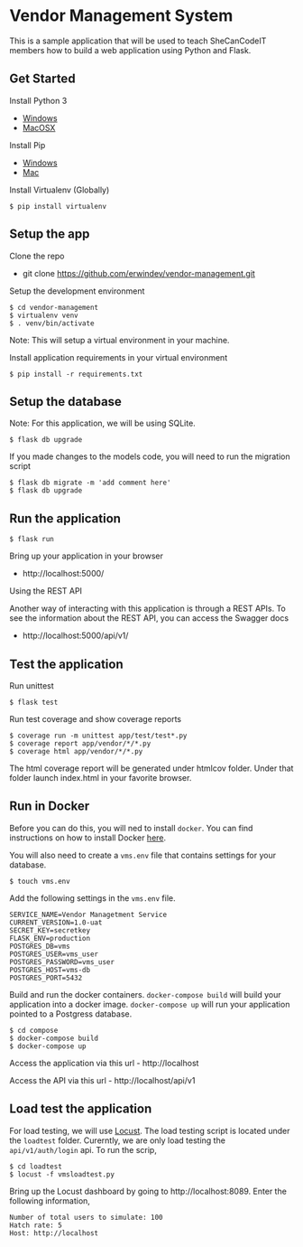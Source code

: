 # Vendor Management System

This is a sample application that will be used to teach SheCanCodeIT members how to build a web application using Python and Flask.

## Get Started
Install Python 3
* [Windows](https://realpython.com/installing-python/#windows)
* [MacOSX](https://realpython.com/installing-python/#macos-mac-os-x)

Install Pip
* [Windows](https://www.liquidweb.com/kb/install-pip-windows/)
* [Mac](https://www.shellhacks.com/python-install-pip-mac-ubuntu-centos/)

Install Virtualenv (Globally)
```
$ pip install virtualenv
```

## Setup the app
Clone the repo
* git clone https://github.com/erwindev/vendor-management.git

Setup the development environment
```
$ cd vendor-management
$ virtualenv venv
$ . venv/bin/activate
```
Note: This will setup a virtual environment in your machine.

Install application requirements in your virtual environment
```
$ pip install -r requirements.txt
```

## Setup the database
Note: For this application, we will be using SQLite.
```
$ flask db upgrade
```
If you made changes to the models code, you will need to run the migration script
```
$ flask db migrate -m 'add comment here'
$ flask db upgrade
```

## Run the application
```
$ flask run
```

Bring up your application in your browser
* http://localhost:5000/

Using the REST API

Another way of interacting with this application is through a REST APIs.  To see the information about the REST API, you can access the Swagger docs
* http://localhost:5000/api/v1/


## Test the application
Run unittest
```
$ flask test
```
Run test coverage and show coverage reports
```
$ coverage run -m unittest app/test/test*.py
$ coverage report app/vendor/*/*.py
$ coverage html app/vendor/*/*.py 
```

The html coverage report will be generated under htmlcov folder.  Under that folder launch index.html in your favorite browser.

## Run in Docker
Before you can do this, you will ned to install `docker`.  You can find instructions on how to install Docker [here](https://docs.docker.com/get-docker/).

You will also need to create a `vms.env` file that contains settings for your database.  
```
$ touch vms.env
```

Add the following settings in the `vms.env` file.
```
SERVICE_NAME=Vendor Managetment Service
CURRENT_VERSION=1.0-uat
SECRET_KEY=secretkey
FLASK_ENV=production
POSTGRES_DB=vms
POSTGRES_USER=vms_user
POSTGRES_PASSWORD=vms_user
POSTGRES_HOST=vms-db
POSTGRES_PORT=5432
```

Build and run the docker containers.  `docker-compose build` will build your application into a docker image.  `docker-compose up` will run your application pointed to a Postgress database.  
```
$ cd compose
$ docker-compose build
$ docker-compose up
```

Access the application via this url - http://localhost

Access the API via this url - http://localhost/api/v1

## Load test the application
For load testing, we will use [Locust](http://locust.io).  The load testing script is located under the `loadtest` folder.  Curerntly, we are only load testing the `api/v1/auth/login` api.  To run the scrip,
```
$ cd loadtest
$ locust -f vmsloadtest.py
```

Bring up the Locust dashboard by going to http://localhost:8089.  Enter the following information,
```
Number of total users to simulate: 100
Hatch rate: 5
Host: http://localhost
```
